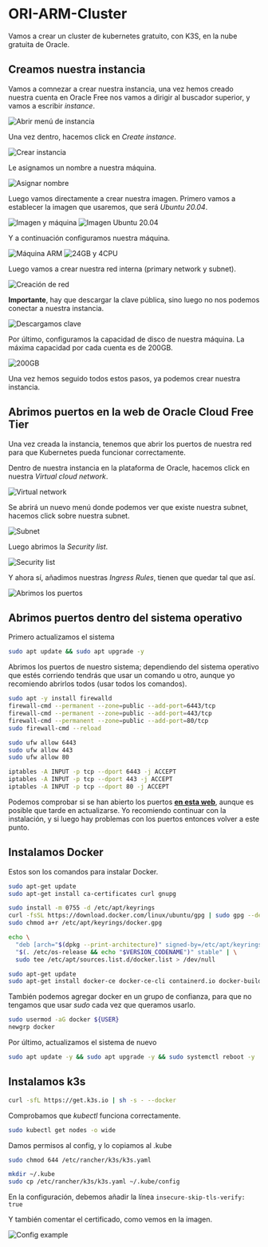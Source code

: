 # ORI-ARM-Cluster

Vamos a crear un cluster de kubernetes gratuito, con K3S, en la nube gratuita de Oracle.

## Creamos nuestra instancia

Vamos a comnezar a crear nuestra instancia, una vez hemos creado nuestra cuenta en Oracle Free nos vamos a dirigir al buscador superior, y vamos a escribir _instance_.

![Abrir menú de instancia](/Img/AbrirMen%C3%BAInstancia.png)

Una vez dentro, hacemos click en _Create instance_.

![Crear instancia](/Img/empezamosCreacion.png)

Le asignamos un nombre a nuestra máquina.

![Asignar nombre](/Img/asignarNombre.png)

Luego vamos directamente a crear nuestra imagen. Primero vamos a establecer la imagen que usaremos, que será _Ubuntu 20.04_.

![Imagen y máquina](/Img/imageAndShape.png)
![Imagen Ubuntu 20.04](/Img/ImagenUbuntu20.04.png)

Y a continuación configuramos nuestra máquina.

![Máquina ARM](/Img/seleccionamosM%C3%A1quinaARM.png)
![24GB y 4CPU](/Img/24gby4cpu.png)

Luego vamos a crear nuestra red interna (primary network y subnet).

![Creación de red](/Img/creamosLaRed.png)

**Importante**, hay que descargar la clave pública, sino luego no nos podemos conectar a nuestra instancia.

![Descargamos clave](/Img/descargamosClaveSSH.png)

Por último, configuramos la capacidad de disco de nuestra máquina. La máxima capacidad por cada cuenta es de 200GB.

![200GB](/Img/200GB.png)

Una vez hemos seguido todos estos pasos, ya podemos crear nuestra instancia.

## Abrimos puertos en la web de Oracle Cloud Free Tier

Una vez creada la instancia, tenemos que abrir los puertos de nuestra red para que Kubernetes pueda funcionar correctamente.

Dentro de nuestra instancia en la plataforma de Oracle, hacemos click en nuestra _Virtual cloud network_.

![Virtual network](/Img/abrirPuertos1.png)

Se abrirá un nuevo menú donde podemos ver que existe nuestra subnet, hacemos click sobre nuestra subnet.

![Subnet](/Img/abrirPuertos2.png)

Luego abrimos la _Security list_.

![Security list](/Img/abrirPuertos3.png)

Y ahora sí, añadimos nuestras _Ingress Rules_, tienen que quedar tal que así.

![Abrimos los puertos](/Img/abrirPuertos4.png)

## Abrimos puertos dentro del sistema operativo

Primero actualizamos el sistema

```bash
sudo apt update && sudo apt upgrade -y
```

Abrimos los puertos de nuestro sistema; dependiendo del sistema operativo que estés corriendo tendrás que usar un comando u otro, aunque yo recomiendo abrirlos todos (usar todos los comandos).

```bash
sudo apt -y install firewalld
firewall-cmd --permanent --zone=public --add-port=6443/tcp
firewall-cmd --permanent --zone=public --add-port=443/tcp
firewall-cmd --permanent --zone=public --add-port=80/tcp
sudo firewall-cmd --reload
```

```bash
sudo ufw allow 6443
sudo ufw allow 443
sudo ufw allow 80
```

```bash
iptables -A INPUT -p tcp --dport 6443 -j ACCEPT
iptables -A INPUT -p tcp --dport 443 -j ACCEPT
iptables -A INPUT -p tcp --dport 80 -j ACCEPT
```

Podemos comprobar si se han abierto los puertos **[en esta web](https://www.yougetsignal.com/tools/open-ports/)**, aunque es posible que tarde en actualizarse. Yo recomiendo continuar con la instalación, y si luego hay problemas con los puertos entonces volver a este punto.

## Instalamos Docker

Estos son los comandos para instalar Docker.

```bash
sudo apt-get update
sudo apt-get install ca-certificates curl gnupg
```

```bash
sudo install -m 0755 -d /etc/apt/keyrings
curl -fsSL https://download.docker.com/linux/ubuntu/gpg | sudo gpg --dearmor -o /etc/apt/keyrings/docker.gpg
sudo chmod a+r /etc/apt/keyrings/docker.gpg
```

```bash
echo \
  "deb [arch="$(dpkg --print-architecture)" signed-by=/etc/apt/keyrings/docker.gpg] https://download.docker.com/linux/ubuntu \
  "$(. /etc/os-release && echo "$VERSION_CODENAME")" stable" | \
  sudo tee /etc/apt/sources.list.d/docker.list > /dev/null
```

```bash
sudo apt-get update
sudo apt-get install docker-ce docker-ce-cli containerd.io docker-buildx-plugin docker-compose-plugin
```

También podemos agregar docker en un grupo de confianza, para que no tengamos que usar _sudo_ cada vez que queramos usarlo.

```bash
sudo usermod -aG docker ${USER}
newgrp docker
```

Por último, actualizamos el sistema de nuevo

```bash
sudo apt update -y && sudo apt upgrade -y && sudo systemctl reboot -y
```

## Instalamos k3s

```bash
curl -sfL https://get.k3s.io | sh -s - --docker
```

Comprobamos que _kubectl_ funciona correctamente.

```bash
sudo kubectl get nodes -o wide
```

Damos permisos al config, y lo copiamos al .kube

```bash
sudo chmod 644 /etc/rancher/k3s/k3s.yaml

mkdir ~/.kube
sudo cp /etc/rancher/k3s/k3s.yaml ~/.kube/config
```

En la configuración, debemos añadir la línea `insecure-skip-tls-verify: true`

Y también comentar el certificado, como vemos en la imagen.

![Config example](Img/exampleConfig.png)

